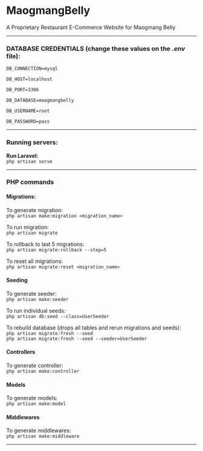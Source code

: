 # MaogmangBelly
A Proprietary Restaurant E-Commerce Website for Maogmang Belly
 
 <hr>
 
### DATABASE CREDENTIALS (change these values on the ***.env*** file):
<code>DB_CONNECTION=mysql  
 DB_HOST=localhost  
 DB_PORT=3306  
 DB_DATABASE=maogmangbelly  
 DB_USERNAME=root  
 DB_PASSWORD=pass</code>
 
 <hr>
 
 ### Running servers: 
**Run Laravel:**  
<code>php artisan serve </code>

<hr>

### PHP commands
#### Migrations:
To generate migration:  
<code>php artisan make:migration <migration_name></code>

To run migration:  
<code>php artisan migrate</code>

To rollback to last 5 migrations:  
<code>php artisan migrate:rollback --step=5</code>

To reset all migrations:  
<code>php artisan migrate:reset <migration_name></code>

#### Seeding
To generate seeder:  
<code>php artisan make:seeder <SeederName></code>

To run individual seeds:  
<code>php artisan db:seed --class=UserSeeder</code>

To rebuild database (drops all tables and rerun migrations and seeds):  
<code>php artisan migrate:fresh --seed</code>  
<code>php artisan migrate:fresh --seed --seeder=UserSeeder</code>

#### Controllers
To generate controller:  
<code>php artisan make:controller <ControllerName></code>

#### Models
To generate models:  
<code>php artisan make:model <ModelName></code>

#### Middlewares
To generate middlewares:  
<code>php artisan make:middleware <MiddlewareName></code>
<hr>



